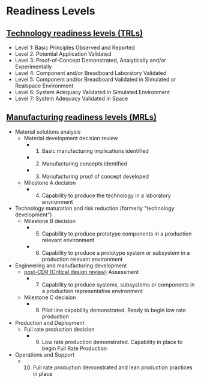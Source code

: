 # Readiness Levels

## [Technology readiness levels (TRLs)](https://en.wikipedia.org/wiki/Technology_readiness_level)
- Level 1: Basic Principles Observed and Reported
- Level 2: Potential Application Validated
- Level 3: Proof-of-Concept Demonstrated, Analytically and/or Experimentally
- Level 4: Component and/or Breadboard Laboratory Validated
- Level 5: Component and/or Breadboard Validated in Simulated or Realspace Environment
- Level 6: System Adequacy Validated in Simulated Environment
- Level 7: System Adequacy Validated in Space

## [Manufacturing readiness levels (MRLs)](https://en.wikipedia.org/wiki/Manufacturing_readiness_level)
- Material solutions analysis
  - Material development decision review
    - 1. Basic manufacturing implications identified
    - 2. Manufacturing concepts identified
    - 3. Manufacturing proof of concept developed
  - Milestone A decision
    - 4. Capability to produce the technology in a laboratory environment
- Technology maturation and risk reduction (formerly "technology development")
  - Milestone B decision
    - 5. Capability to produce prototype components in a production relevant environment
    - 6. Capability to produce a prototype system or subsystem in a production relevant environment
- Engineering and manufacturing development
  - [post-CDR (Critical design review)](https://en.wikipedia.org/wiki/Design_review) Assessment
    - 7. Capability to produce systems, subsystems or components in a production representative environment
  - Milestone C decision
    - 8. Pilot line capability demonstrated. Ready to begin low rate production
- Production and Deployment
  - Full rate production decision
    - 9. Low rate production demonstrated. Capability in place to begin Full Rate Production
- Operations and Support
  - 10. Full rate production demonstrated and lean production practices in place
